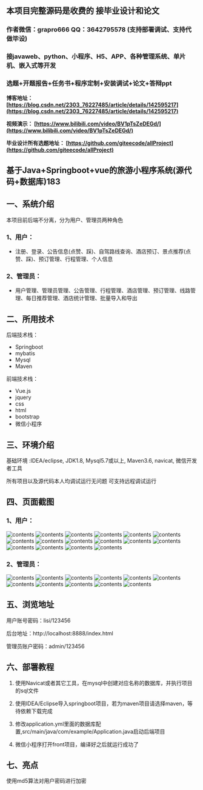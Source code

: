 ## 本项目完整源码是收费的  接毕业设计和论文

### 作者微信：grapro666 QQ：3642795578 (支持部署调试、支持代做毕设)

### 接javaweb、python、小程序、H5、APP、各种管理系统、单片机、嵌入式等开发

### 选题+开题报告+任务书+程序定制+安装调试+论文+答辩ppt

**博客地址：
[https://blog.csdn.net/2303_76227485/article/details/142595217](https://blog.csdn.net/2303_76227485/article/details/142595217)**

**视频演示：
[https://www.bilibili.com/video/BV1pTsZeDEGd/](https://www.bilibili.com/video/BV1pTsZeDEGd/)**

**毕业设计所有选题地址：
[https://github.com/giteecode/allProject](https://github.com/giteecode/allProject)**

## 基于Java+Springboot+vue的旅游小程序系统(源代码+数据库)183

## 一、系统介绍
本项目前后端不分离，分为用户、管理员两种角色
### 1、用户：
- 注册、登录、公告信息(点赞、踩)、自驾路线查询、酒店预订、景点推荐(点赞、踩)、预订管理、行程管理、个人信息

### 2、管理员：
- 用户管理、管理员管理、公告管理、行程管理、酒店管理、预订管理、线路管理、每日推荐管理、酒店统计管理、批量导入和导出

## 二、所用技术

后端技术栈：
- Springboot
- mybatis
- Mysql
- Maven

前端技术栈：
- Vue.js
- jquery
- css
- html
- bootstrap
- 微信小程序

## 三、环境介绍

基础环境 :IDEA/eclipse, JDK1.8, Mysql5.7或以上, Maven3.6, navicat, 微信开发者工具

所有项目以及源代码本人均调试运行无问题 可支持远程调试运行

## 四、页面截图
### 1、用户：
![contents](./picture/picture1.png)
![contents](./picture/picture2.png)
![contents](./picture/picture3.png)
![contents](./picture/picture4.png)
![contents](./picture/picture5.png)
![contents](./picture/picture6.png)
![contents](./picture/picture7.png)
![contents](./picture/picture8.png)
![contents](./picture/picture9.png)
![contents](./picture/picture10.png)
![contents](./picture/picture11.png)
![contents](./picture/picture12.png)
![contents](./picture/picture13.png)
![contents](./picture/picture14.png)
![contents](./picture/picture15.png)
![contents](./picture/picture16.png)
### 2、管理员：
![contents](./picture/picture17.png)
![contents](./picture/picture18.png)
![contents](./picture/picture19.png)
![contents](./picture/picture20.png)
![contents](./picture/picture21.png)
![contents](./picture/picture22.png)
![contents](./picture/picture23.png)
![contents](./picture/picture24.png)
![contents](./picture/picture25.png)
![contents](./picture/picture26.png)
![contents](./picture/picture27.png)

## 五、浏览地址

用户账号密码：lisi/123456

后台地址：http://localhost:8888/index.html

管理员账户密码：admin/123456

## 六、部署教程
1. 使用Navicat或者其它工具，在mysql中创建对应名称的数据库，并执行项目的sql文件

2. 使用IDEA/Eclipse导入springboot项目，若为maven项目请选择maven，等待依赖下载完成

3. 修改application.yml里面的数据库配置,src/main/java/com/example/Application.java启动后端项目

4. 微信小程序打开front项目，编译好之后就运行成功了

## 七、亮点
使用md5算法对用户密码进行加密
